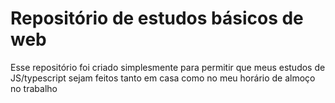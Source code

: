 # Repositório de estudos básicos de web
Esse repositório foi criado simplesmente para permitir que meus estudos de JS/typescript sejam feitos tanto em casa como no meu horário de almoço no trabalho
